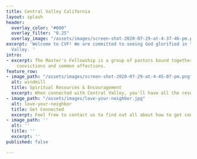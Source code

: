 ```yaml
---
title: Central Valley California
layout: splash
header:
  overlay_color: "#000"
  overlay_filter: "0.25"
  overlay_image: "/assets/images/screen-shot-2020-07-29-at-4-37-46-pm.png"
excerpt: 'Welcome to CVF! We are committed to seeing God glorified in the Central
  Valley. '
intro:
- excerpt: The Master's Fellowship is a group of pastors bound together by uncommon
    convictions and common affections.
feature_row:
- image_path: "/assets/images/screen-shot-2020-07-29-at-4-45-07-pm.png"
  alt: windmill
  title: Spiritual Resources & Encouragement
  excerpt: When connected with Central Valley, you'll have all the resources you need.
- image_path: "/assets/images/love-your-neighbor.jpg"
  alt: love-your-neighbor
  title: Get Connected
  excerpt: Feel free to contact us to find out all about how to get connected.
- image_path: ''
  alt: ''
  title: ''
  excerpt: ''
published: false

---
```

